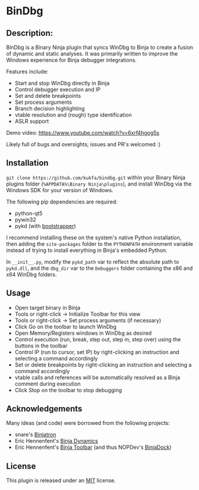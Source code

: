 # BinDbg

## Description:

BinDbg is a Binary Ninja plugin that syncs WinDbg to Binja to create a fusion of dynamic and static analyses. It was primarily written to improve the Windows experience for Binja debugger integrations.

Features include:
 * Start and stop WinDbg directly in Binja
 * Control debugger execution and IP
 * Set and delete breakpoints
 * Set process arguments
 * Branch decision highlighting
 * vtable resolution and (rough) type identification
 * ASLR support
 
Demo video: https://www.youtube.com/watch?v=6xrf4hgog5s

Likely full of bugs and oversights; issues and PR's welcomed :)

## Installation

`git clone https://github.com/kukfa/bindbg.git` within your Binary Ninja plugins folder (`%APPDATA%\Binary Ninja\plugins`), and install WinDbg via the Windows SDK for your version of Windows.

The following pip dependencies are required:
 * python-qt5
 * pywin32
 * pykd (with [bootstrapper](https://githomelab.ru/pykd/pykd/wikis/Pykd-bootstrapper))

I recommend installing these on the system's native Python installation, then adding the `site-packages` folder to the `PYTHONPATH` environment variable instead of trying to install everything in Binja's embedded Python.

In `__init__.py`, modify the `pykd_path` var to reflect the absolute path to `pykd.dll`, and the `dbg_dir` var to the `Debuggers` folder containing the x86 and x64 WinDbg folders.

## Usage

 * Open target binary in Binja
 * Tools or right-click -> Initialize Toolbar for this view
 * Tools or right-click -> Set process arguments (if necessary)
 * Click Go on the toolbar to launch WinDbg
 * Open Memory/Registers windows in WinDbg as desired
 * Control execution (run, break, step out, step in, step over) using the buttons in the toolbar
 * Control IP (run to cursor, set IP) by right-clicking an instruction and selecting a command accordingly
 * Set or delete breakpoints by right-clicking an instruction and selecting a command accordingly
 * vtable calls and references will be automatically resolved as a Binja comment during execution
 * Click Stop on the toolbar to stop debugging

## Acknowledgements

Many ideas (and code) were borrowed from the following projects:

 * snare's [Binjatron](https://github.com/snare/binjatron)
 * Eric Hennenfent's [Binja Dynamics](https://github.com/ehennenfent/binja_dynamics)
 * Eric Hennenfent's [Binja Toolbar](https://github.com/ehennenfent/binja_toolbar) (and thus NOPDev's [BinjaDock](https://github.com/NOPDev/BinjaDock))

## License

This plugin is released under an [MIT](LICENSE) license.